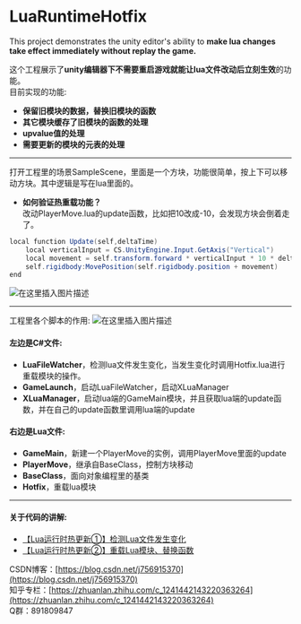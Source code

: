 # LuaRuntimeHotfix
This project demonstrates the unity editor's ability to **make lua changes take effect immediately without replay the game.** 

这个工程展示了**unity编辑器下不需要重启游戏就能让lua文件改动后立刻生效**的功能。  
目前实现的功能:
- **保留旧模块的数据，替换旧模块的函数**
- **其它模块缓存了旧模块的函数的处理**
- **upvalue值的处理**
- **需要更新的模块的元表的处理**  
***
打开工程里的场景SampleScene，里面是一个方块，功能很简单，按上下可以移动方块。其中逻辑是写在lua里面的。
- **如何验证热重载功能？**   
改动PlayerMove.lua的update函数，比如把10改成-10，会发现方块会倒着走了。

```csharp
local function Update(self,deltaTime)
    local verticalInput = CS.UnityEngine.Input.GetAxis("Vertical")
    local movement = self.transform.forward * verticalInput * 10 * deltaTime
    self.rigidbody:MovePosition(self.rigidbody.position + movement)
end
```

![在这里插入图片描述](https://img-blog.csdnimg.cn/20200510221922378.png?x-oss-process=image/watermark,type_ZmFuZ3poZW5naGVpdGk,shadow_10,text_aHR0cHM6Ly9ibG9nLmNzZG4ubmV0L2o3NTY5MTUzNzA=,size_16,color_FFFFFF,t_70)
***
工程里各个脚本的作用:
![在这里插入图片描述](https://img-blog.csdnimg.cn/20200510221229784.png?x-oss-process=image/watermark,type_ZmFuZ3poZW5naGVpdGk,shadow_10,text_aHR0cHM6Ly9ibG9nLmNzZG4ubmV0L2o3NTY5MTUzNzA=,size_16,color_FFFFFF,t_70) 
#### 左边是C#文件:
- **LuaFileWatcher**，检测lua文件发生变化，当发生变化时调用Hotfix.lua进行重载模块的操作。
- **GameLaunch**，启动LuaFileWatcher，启动XLuaManager
- **XLuaManager**，启动lua端的GameMain模块，并且获取lua端的update函数，并在自己的update函数里调用lua端的update   

#### 右边是Lua文件:
- **GameMain**，新建一个PlayerMove的实例，调用PlayerMove里面的update
- **PlayerMove**，继承自BaseClass，控制方块移动
- **BaseClass**，面向对象编程里的基类
- **Hotfix**，重载lua模块
***
#### 关于代码的讲解:  
 - [【Lua运行时热更新①】检测Lua文件发生变化](https://zhuanlan.zhihu.com/p/139548726)  
 - [【Lua运行时热更新②】重载Lua模块、替换函数](https://zhuanlan.zhihu.com/p/139549412)  

CSDN博客：[https://blog.csdn.net/j756915370](https://blog.csdn.net/j756915370)  
知乎专栏：[https://zhuanlan.zhihu.com/c_1241442143220363264](https://zhuanlan.zhihu.com/c_1241442143220363264)  
Q群：891809847
